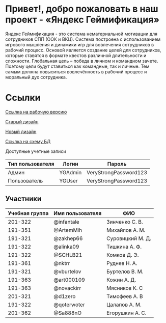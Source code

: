 # Привет!, добро пожаловать в наш проект - «Яндекс Геймификация»

Яндекс Геймификация - это система нематериальной мотивации для сотрудников СПП (ООК и ВКЦ). Система построена с использованием игрового мышления и динамики игр для вовлечения сотрудников в рабочий процесс.
Основой является создание целей для сотрудников, которые ставятся в формате квестов различной длительности и сложности. Глобальная цель – победа в личном и командном зачете. Поэтому цели будут ставиться как командные, так и личные. Тем самым должна повыситься вовлечённость в рабочий процесс и моральный дух сотрудника.

# Ссылки

[Ссылка на рабочую версию](http://yandex-gamification.std-884.ist.mospolytech.ru)

[Старый дизайн](https://www.figma.com/file/sM5uZE2Cl2Kc94G7qO5XtE/Ya.Game?node-id=1%3A15)

[Новый дизайн](https://www.figma.com/file/3fkYWADZVM2hyMxWr6UwY0/%D1%80%D0%B5%D0%B9%D1%82%D0%B8%D0%BD%D0%B3?node-id=0%3A1)

[Ссылка на схему БД](https://drive.google.com/file/d/12doNF7ebLjCgTaV6Uq4hnegJmZVonzlp/view?usp=sharing)

Доступные учетные записи

| Тип пользователя | Логин   | Пароль                |
| ---------------- | ------- | --------------------- |
| Админ            | YGAdmin | VeryStrongPassword123 |
| Пользователь     | YGUser  | VeryStrongPassword123 |

## Участники

| Учебная группа | Имя пользователя | ФИО              |
| -------------- | ---------------- | ---------------- |
| 201-322        | @infantale       | Зинченко С. В.   |
| 191-351        | @ArtemMih        | Михайлов А. М.   |
| 191-321        | @zakhep66        | Суровицкий М. Д. |
| 191-322        | @alinka09        | Тишкина А. Ф.    |
| 191-322        | @SCHLB21         | Комков Д. Э.     |
| 191-361        | @nktrr           | Руднев Н. А.     |
| 191-321        | @vburtelov       | Буртелов В. М.   |
| 191-363        | @art000109       | Кожин А. Д.      |
| 191-363        | @novackirr       | Мясников К. С    |
| 201-321        | @d1zero          | Тимофеев А. В    |
| 191-322        | @qoterwoter      | Цалапов А. М.    |
| 201-362        | @Sa888nO         | Егорушкин А. С.  |